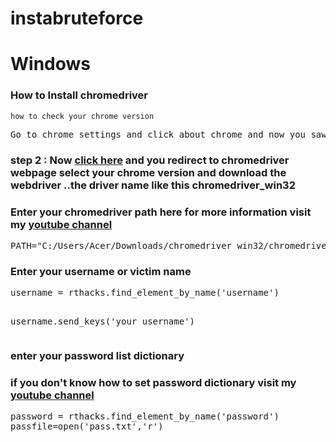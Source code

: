 # instabruteforce

<h1>Windows</h1>
<h3>How to Install chromedriver</h3>
<code>how to check your chrome version</code>
<pre>Go to chrome settings and click about chrome and now you saw your version</pre>
<h3>step 2 : Now <a href="https://chromedriver.chromium.org/downloads">click here</a> and you redirect to chromedriver webpage select your chrome version and download the webdriver ..the driver name like this chromedriver_win32</h3>
<h3>Enter your chromedriver path here for more information visit my <a href = "https://www.youtube.com/channel/UCpKJnmkqAYVqLbl3ZWhh4yA"> youtube channel </a></h3>
<pre>PATH="C:/Users/Acer/Downloads/chromedriver_win32/chromedriver.exe"</pre>
<h3>Enter your username or victim name</h3>
<pre>username = rthacks.find_element_by_name('username')

username.send_keys('your username')</pre>
<h3>enter your password list dictionary</h3>
<h3>if you don't know how to set password dictionary visit my <a href = "https://www.youtube.com/channel/UCpKJnmkqAYVqLbl3ZWhh4yA"> youtube channel </a></h3>
<pre>password = rthacks.find_element_by_name('password')
passfile=open('pass.txt','r')</pre>
